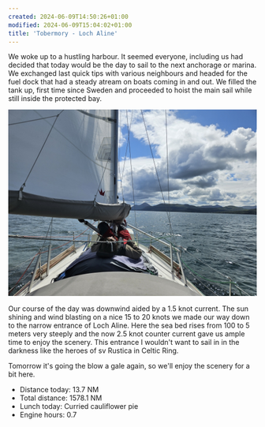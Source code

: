 ```yaml
---
created: 2024-06-09T14:50:26+01:00
modified: 2024-06-09T15:04:02+01:00
title: 'Tobermory - Loch Aline'
---
```


We woke up to a hustling harbour. It seemed everyone, including us had decided that today would be the day to sail to the next anchorage or marina. We exchanged last quick tips with various neighbours and headed for the fuel dock that had a steady atream on boats coming in and out. We filled the tank up, first time since Sweden and proceeded to hoist the main sail while still inside the protected bay.

![Image](../2024/4e95a57022343881904c3ac01484ca36.jpg) 

Our course of the day was downwind aided by a 1.5 knot current. The sun shining and wind blasting on a nice 15 to 20 knots we made our way down to the narrow entrance of Loch Aline. Here the sea bed rises from 100 to 5 meters very steeply and the now 2.5 knot counter current gave us ample time to enjoy the scenery. This entrance I wouldn't want to sail in in the darkness like the heroes of sv Rustica in Celtic Ring.

Tomorrow it's going the blow a gale again, so we'll enjoy the scenery for a bit here.

 * Distance today: 13.7 NM
 * Total distance: 1578.1 NM
 * Lunch today: Curried cauliflower pie
 * Engine hours: 0.7
